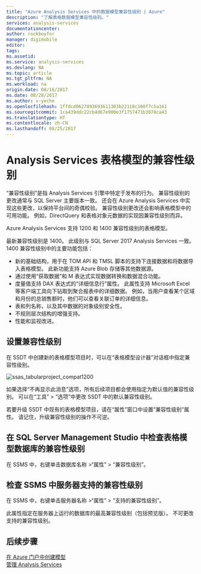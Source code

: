 ```yaml
---
title: "Azure Analysis Services 中的数据模型兼容性级别 | Azure"
description: "了解表格数据模型兼容性级别。"
services: analysis-services
documentationcenter: 
author: rockboyfor
manager: digimobile
editor: 
tags: 
ms.assetid: 
ms.service: analysis-services
ms.devlang: NA
ms.topic: article
ms.tgt_pltfrm: NA
ms.workload: na
origin.date: 08/16/2017
ms.date: 08/28/2017
ms.author: v-yeche
ms.openlocfilehash: 1ffdcd0627893693611303b22118c108f7c5a161
ms.sourcegitcommit: 1ca439ddc22cb4d67e900e3f1757471b3878ca43
ms.translationtype: HT
ms.contentlocale: zh-CN
ms.lasthandoff: 08/25/2017
---
```

# <a name="compatibility-level-for-analysis-services-tabular-models"></a>Analysis Services 表格模型的兼容性级别

“兼容性级别”是指 Analysis Services 引擎中特定于发布的行为。 兼容性级别的更改通常与 SQL Server 主要版本一致。 还会在 Azure Analysis Services 中实现这些更改，以保持平台间的奇偶校验。 兼容性级别更改还会影响表格模型中的可用功能。 例如，DirectQuery 和表格对象元数据的实现因兼容性级别而异。 

Azure Analysis Services 支持 1200 和 1400 兼容性级别的表格模型。

最新兼容性级别是 1400。 此级别与 SQL Server 2017 Analysis Services 一致。 1400 兼容性级别中的主要功能包括：

*  新的基础结构，用于在 TOM API 和 TMSL 脚本的支持下连接数据和将数据导入表格模型。 此新功能支持 Azure Blob 存储等其他数据源。
*  通过使用“获取数据”和 M 表达式实现数据转换和数据混合功能。
*  度量值支持 DAX 表达式的“详细信息行”属性。 此属性支持 Microsoft Excel 等客户端工具向下钻取到聚合报表中的详细数据。 例如，当用户查看某个区域和月份的总销售额时，他们可以查看关联订单的详细信息。 
*  表和列名称，以及其中数据的对象级别安全性。
*  不规则层次结构的增强支持。
*  性能和监视改进。

## <a name="set-compatibility-level"></a>设置兼容性级别 
 在 SSDT 中创建新的表格模型项目时，可以在“表格模型设计器”对话框中指定兼容性级别。 

 ![ssas_tabularproject_compat1200](./media/analysis-services-compat-level/aas-tabularproject-compat.png)  

 如果选择“不再显示此消息”选项，所有后续项目都会使用指定为默认值的兼容性级别。 可以在“工具” > “选项”中更改 SSDT 中的默认兼容性级别。  

 若要升级 SSDT 中现有的表格模型项目，请在“属性”窗口中设置“兼容性级别”属性。 请记住，升级兼容性级别的操作不可逆。

## <a name="check-compatibility-level-for-a-tabular-model-database-in-sql-server-management-studio"></a>在 SQL Server Management Studio 中检查表格模型数据库的兼容性级别 
 在 SSMS 中，右键单击数据库名称 >“属性” > “兼容性级别”。  

## <a name="check-supported-compatibility-level-for-a-server-in-ssms"></a>检查 SSMS 中服务器支持的兼容性级别  
 在 SSMS 中，右键单击服务器名称 >“属性” > “支持的兼容性级别”。  

 此属性指定在服务器上运行的数据库的最高兼容性级别（包括预览版）。 不可更改支持的兼容性级别。  

## <a name="next-steps"></a>后续步骤
  [在 Azure 门户中创建模型](analysis-services-create-model-portal.md)   
  [管理 Analysis Services](analysis-services-manage.md)
  
<!--Update_Description: new articles about analysis serices compat level -->